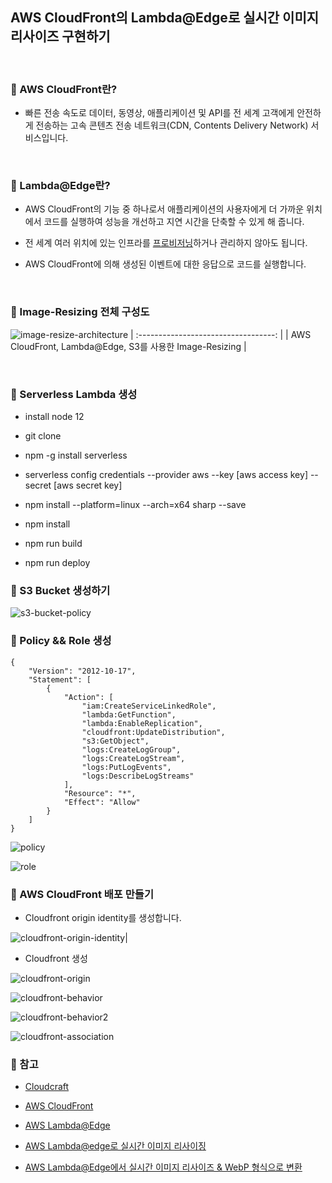 ## AWS CloudFront의 Lambda@Edge로 실시간 이미지 리사이즈 구현하기

<br>

### :book: AWS CloudFront란?

* 빠른 전송 속도로 데이터, 동영상, 애플리케이션 및 API를 전 세계 고객에게 안전하게 전송하는 고속 콘텐츠 전송 네트워크(CDN, Contents Delivery Network) 서비스입니다.

<br>

### :book: Lambda@Edge란?

* AWS CloudFront의 기능 중 하나로서 애플리케이션의 사용자에게 더 가까운 위치에서 코드를 실행하여 성능을 개선하고 지연 시간을 단축할 수 있게 해 줍니다.

* 전 세계 여러 위치에 있는 인프라를 [프로비저닝](https://ko.wikipedia.org/wiki/%ED%94%84%EB%A1%9C%EB%B9%84%EC%A0%80%EB%8B%9D)하거나 관리하지 않아도 됩니다.

* AWS CloudFront에 의해 생성된 이벤트에 대한 응답으로 코드를 실행합니다.

<br>

### :book: Image-Resizing 전체 구성도

![image-resize-architecture](image/Image-resize.png)
| :----------------------------------: |
| AWS CloudFront, Lambda@Edge, S3를 사용한 Image-Resizing |

<br>


### :book: Serverless Lambda 생성
- install node 12 

- git clone 

- npm -g install serverless

- serverless config credentials --provider aws --key [aws access key] --secret [aws secret key]

- npm install --platform=linux --arch=x64 sharp --save

- npm install

- npm run build

- npm run deploy

### :book: S3 Bucket 생성하기

![s3-bucket-policy](image/bucket.png)

### :book: Policy && Role 생성

```policy json 
{
    "Version": "2012-10-17",
    "Statement": [
        {
            "Action": [
                "iam:CreateServiceLinkedRole",
                "lambda:GetFunction",
                "lambda:EnableReplication",
                "cloudfront:UpdateDistribution",
                "s3:GetObject",
                "logs:CreateLogGroup",
                "logs:CreateLogStream",
                "logs:PutLogEvents",
                "logs:DescribeLogStreams"
            ],
            "Resource": "*",
            "Effect": "Allow"
        }
    ]
}
```
![policy](image/policy.png)

![role](image/role.png)

### :book: AWS CloudFront 배포 만들기

* Cloudfront origin identity를 생성합니다.

![cloudfront-origin-identity](image/origin-access-Identity.png)|


* Cloudfront 생성

![cloudfront-origin](image/origin.png)

![cloudfront-behavior](image/behavior.png)

![cloudfront-behavior2](image/behavior2.png)

![cloudfront-association](image/association.png)



### :bookmark: 참고

* [Cloudcraft](https://cloudcraft.co/)

* [AWS CloudFront](https://aws.amazon.com/ko/cloudfront/)

* [AWS Lambda@Edge](https://aws.amazon.com/ko/lambda/edge/)

* [AWS Lambda@edge로 실시간 이미지 리사이징](https://heropy.blog/2019/07/21/resizing-images-cloudfrount-lambda)

* [AWS Lambda@Edge에서 실시간 이미지 리사이즈 & WebP 형식으로 변환](https://medium.com/daangn/lambda-edge로-구현하는-on-the-fly-이미지-리사이징-f4e5052d49f3)
